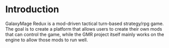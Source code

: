 # Introduction #

GalaxyMage Redux is a mod-driven tactical turn-based strategy/rpg game.
The goal is to create a platform that allows users to create their own mods that can control the game, while the GMR project itself mainly works on the engine to allow those mods to run well.